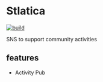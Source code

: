 # Stlatica

[![build](https://github.com/stlatica/stlatica/actions/workflows/actions.yml/badge.svg?branch=main)](https://github.com/stlatica/stlatica/actions/workflows/actions.yml) 

SNS to support community activities

## features

- Activity Pub
